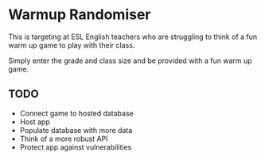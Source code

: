 # Warmup Randomiser

This is targeting at ESL English teachers who are struggling to think of a fun warm up game to play with their class.

Simply enter the grade and class size and be provided with a fun warm up game.


## TODO
* Connect game to hosted database
* Host app 
* Populate database with more data
* Think of a more robust API
* Protect app against vulnerabilities
